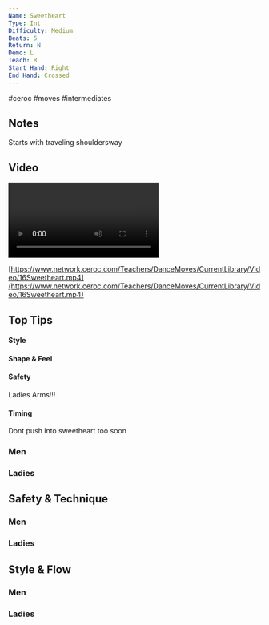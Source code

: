 ```yaml
---
Name: Sweetheart
Type: Int
Difficulty: Medium
Beats: 5
Return: N
Demo: L
Teach: R
Start Hand: Right
End Hand: Crossed
---
```


#ceroc #moves #intermediates
## Notes
Starts with traveling shouldersway

## Video
<video controls>
    <source src="https://www.network.ceroc.com/Teachers/DanceMoves/CurrentLibrary/Video/16Sweetheart.mp4" type="video/mp4">
    
</video>

[https://www.network.ceroc.com/Teachers/DanceMoves/CurrentLibrary/Video/16Sweetheart.mp4](https://www.network.ceroc.com/Teachers/DanceMoves/CurrentLibrary/Video/16Sweetheart.mp4)


## Top Tips

#### Style


#### Shape & Feel


#### Safety
Ladies Arms!!!

#### Timing
Dont push into sweetheart too soon

### Men

### Ladies

## Safety & Technique
### Men

### Ladies

## Style & Flow


### Men

### Ladies


